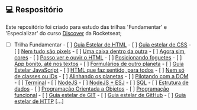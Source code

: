 ## 💻 Respositório

Este repositório foi criado para estudo das trilhas 'Fundamentar' e 'Especializar' do curso [Discover](https://app.rocketseat.com.br/discover) da Rocketseat;



- [ ] Trilha Fundamentar
        - [ ] [Guia Estelar de HTML](https://github.com/andrademech/rocketseat/tree/main/Fundamentar/01%20-%20Guia%20Estelar%20de%20HTML)
        - [ ] [Guia estelar de CSS](https://github.com/andrademech/rocketseat/tree/main/Fundamentar/02%20-%20Guia%20Estelar%20de%20CSS)
        - [ ] [Nem tudo são pixels](https://github.com/andrademech/rocketseat/tree/main/Fundamentar/03%20-%20Nem%20tudo%20s%C3%A3o%20pixels)
        - [ ] [Uma caixa dentro da outra](https://github.com/andrademech/rocketseat/tree/main/Fundamentar/04%20-%20Uma%20caixa%20dentro%20da%20outra)
        - [ ] [Agora sim, cores](url)
        - [ ] [Posso ver e ouvir o HTML](url)
        - [ ] [Posicionando foguetes](url)
        - [ ] [App bonito, até nos textos](url)
        - [ ] [Formulários de outro planeta](url)
        - [ ] [Guia Estelar JavaScript](url)
        - [ ] [HTML que faz sentido, para todos](url)
        - [ ] [Nem só de classes ou IDs](url)
        - [ ] [Alinhando os planetas](url)
        - [ ] [Pilotando com a DOM](url)
        - [ ] [Terminal](url)
        - [ ] [NodeJS](url)
        - [ ] [NodeJS + ESJ](url)
        - [ ] [SQL](url)
        - [ ] [Estrutura de dados](url)
        - [ ] [Programação Orientada a Objetos](url)
        - [ ] [Programação funcional](url)
        - [ ] [Guia estelar de GIT](url)
        - [ ] [Guia estelar de GitHub](url)
        - [ ] [Guia estelar de HTTP](url)
[...]
